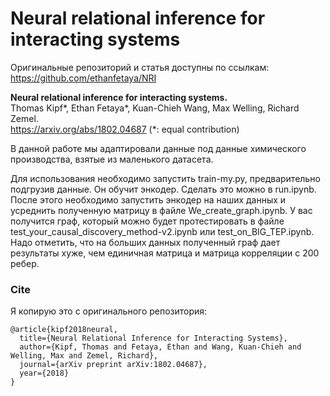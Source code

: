 # Neural relational inference for interacting systems

Оригинальные репозиторий и статья доступны по ссылкам:
https://github.com/ethanfetaya/NRI

**Neural relational inference for interacting systems.**  
Thomas Kipf*, Ethan Fetaya*, Kuan-Chieh Wang, Max Welling, Richard Zemel.  
https://arxiv.org/abs/1802.04687  (*: equal contribution)

В данной работе мы адаптировали данные под данные химического производства, взятые из маленького датасета.

Для использования необходимо запустить train-my.py, предварительно подгрузив данные. Он обучит энкодер. Сделать это можно в run.ipynb.
После этого необходимо запустить энкодер на наших данных и усреднить полученную матрицу в файле We_create_graph.ipynb.
У вас получится граф, который можно будет протестировать в файле test_your_causal_discovery_method-v2.ipynb или test_on_BIG_TEP.ipynb.
Надо отметить, что на больших данных полученный граф дает результаты хуже, чем единичная матрица и матрица корреляции с 200 ребер.


### Cite
Я копирую это с оригинального репозитория:
```
@article{kipf2018neural,
  title={Neural Relational Inference for Interacting Systems},
  author={Kipf, Thomas and Fetaya, Ethan and Wang, Kuan-Chieh and Welling, Max and Zemel, Richard},
  journal={arXiv preprint arXiv:1802.04687},
  year={2018}
}
```
